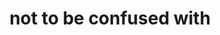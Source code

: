 ---
title: "not to be confused with"
cc-type: hashtag
hashtag: not-to-be-confused-with
property: not-to-be-confused-with
---